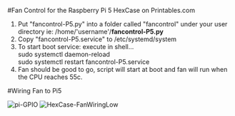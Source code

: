 
#Fan Control for the Raspberry Pi 5 HexCase on Printables.com
1.  Put "fancontrol-P5.py" into a folder called "fancontrol" under your user directory ie: /home/'username'/**fancontrol-P5.py**
2.  Copy "fancontrol-P5.service" to /etc/systemd/system
3.  To start boot service: execute in shell...  
  sudo systemctl daemon-reload\
  sudo systemctl restart fancontrol-P5.service
4.  Fan should be good to go, script will start at boot and fan will run when the CPU reaches 55c.


#Wiring Fan to Pi5



![pi-GPIO](https://github.com/carterm2/fancontrol-P5/assets/11826844/726ef399-13b2-41d4-975e-7275f8ee6469)
![HexCase-FanWiringLow](https://github.com/carterm2/fancontrol-P5/assets/11826844/245cbf54-08c0-4f5f-af06-896680aab7b6)
